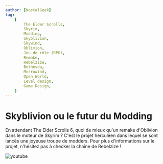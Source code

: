 ```yaml
---
author: [NostalGeek]
tag:
    [
        The Elder Scrolls,
        Skyrim,
        Modding,
        Skyblivion,
        Skywind,
        Oblivion,
        Jeu de rôle (RPG),
        Remake,
        Rebelzize,
        Bethesda,
        Morrowind,
        Open World,
        Level design,
        Game Design,
    ]
---
```


# Skyblivion ou le futur du Modding

En attendant The Elder Scrolls 6, quoi de mieux qu'un remake d'Oblivion dans le moteur de Skyrim ? C'est le projet herculéen dans lequel se sont lancés une joyeuse troupe de modders. Pour plus d'informations sur le projet, n'hésitez pas à checker la chaîne de Rebelzize !

![youtube](https://www.youtube.com/watch?v=7BwnLiIWnmQ)
